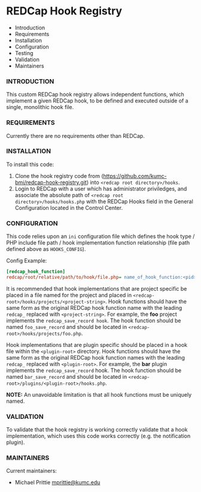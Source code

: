 # REDCap Hook Registry

 * Introduction
 * Requirements
 * Installation
 * Configuration
 * Testing
 * Validation
 * Maintainers


### INTRODUCTION
This custom REDCap hook registry allows independent functions, which implement
a given REDCap hook, to be defined and executed outside of a single, monolithic
hook file.


### REQUIREMENTS
Currently there are no requirements other than REDCap. 

### INSTALLATION
To install this code:
 1. Clone the hook registry code from (https://github.com/kumc-bmi/redcap-hook-registry.git) into `<redcap root directory>/hooks`.
 2. Login to REDCap with a user which has administrator priviledges, and
    associate the absolute path of `<redcap root directory>/hooks/hooks.php`
    with the  REDCap Hooks field in the General Configuration located in the
    Control Center.

### CONFIGURATION
This code relies upon an `ini` configuration file which defines the hook type /
PHP include file path / hook implementation function relationship (file path
defined above as `HOOKS_CONFIG`).

Config Example:

```ini
[redcap_hook_function]
redcap/root/relative/path/to/hook/file.php= name_of_hook_function:<pid>,<pid>
```

It is recommended that hook implementations that are project specific be placed
in a file named for the project and placed in
`<redcap-root>/hooks/projects/<project-string>`.  Hook functions should have the
same form as the original REDCap hook function name with the leading
`redcap_` replaced with `<project-string>`. For example, the **foo** project
implements the `redcap_save_record hook`.  The hook function should be named
`foo_save_record` and should be located in `<redcap-root>/hooks/projects/foo.php`.

Hook implementations that are plugin specific should be placed in a hook file
within the `<plugin-root>` directory.  Hook functions should have the same form as
the original REDCap hook function names with the leading `redcap_` replaced with
`<plugin-root>`. For example, the **bar** plugin implements the 
`redcap_save_record` hook.  The hook function should be named `bar_save_record`
and should be located in `<redcap-root>/plugins/<plugin-root>/hooks.php`.

**NOTE:** An unavoidable limitation is that all hook functions must be uniquely
named.

### VALIDATION
To validate that the hook registry is working correctly validate that a hook
implementation, which uses this code works correctly (e.g. the notification
plugin).

### MAINTAINERS
Current maintainers:
 * Michael Prittie <mprittie@kumc.edu>
